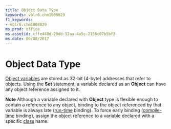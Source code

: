 ```yaml
---
title: Object Data Type
keywords: vblr6.chm1008829
f1_keywords:
- vblr6.chm1008829
ms.prod: office
ms.assetid: cffe448d-29dd-52aa-4a5c-2155c07b5bf3
ms.date: 06/08/2017
---
```



# Object Data Type

[Object variables](../../Glossary/vbe-glossary.md#Object-variable) are stored as 32-bit (4-byte) addresses that refer to objects. Using the **Set** statement, a variable declared as an **Object** can have any object reference assigned to it.


 **Note** Although a variable declared with **Object** type is flexible enough to contain a reference to any object, binding to the object referenced by that variable is always late ([run-time](../../Glossary/vbe-glossary.md#run-time) binding). To force early binding ([compile-time](../../Glossary/vbe-glossary.md#compile-time) binding), assign the object reference to a variable declared with a specific [class](../../Glossary/vbe-glossary.md#class) name.


